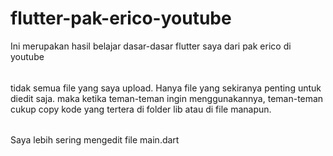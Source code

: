 # flutter-pak-erico-youtube
Ini merupakan hasil belajar dasar-dasar flutter saya dari pak erico di youtube
######
tidak semua file yang saya upload. Hanya file yang sekiranya penting untuk diedit saja. maka ketika teman-teman ingin menggunakannya, teman-teman cukup copy kode yang tertera di folder lib atau di file 
manapun.
######
Saya lebih sering mengedit file main.dart
